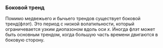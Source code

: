 ### Боковой тренд

Помимо медвежьего и бычьего трендов существует боковой тренд(флэт). Это период с низкой волатильности, который  ограничевается узким диопазоном вдоль оси $x$. Иногда флэт может быть основным трендом, когда большую часть времени двигаются в боковую сторону.
